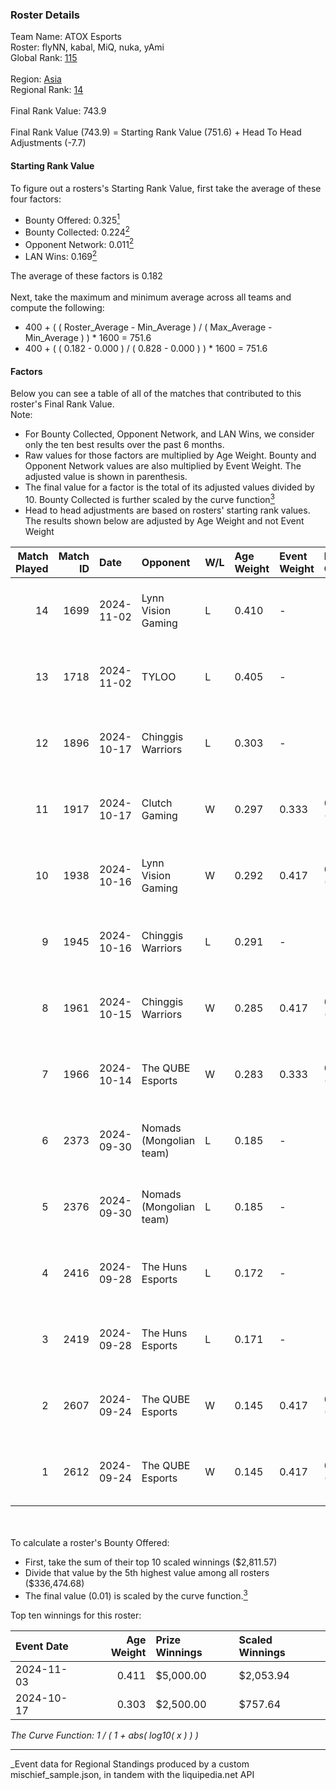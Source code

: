 ### Roster Details<br />
Team Name: ATOX Esports<br />
Roster: flyNN, kabal, MiQ, nuka, yAmi<br />
Global Rank: [115](../../standings_global_2025_03_01.md)<br />
<br />
Region: [Asia]( ../../standings_asia_2025_03_01.md)<br />
Regional Rank: [14]( ../../standings_asia_2025_03_01.md)<br />
<br />
Final Rank Value:  743.9<br />
<br />
Final Rank Value (743.9) = Starting Rank Value (751.6) + Head To Head Adjustments (-7.7)<br />

#### Starting Rank Value<br />
To figure out a rosters's Starting Rank Value, first take the average of these four factors:<br />
- Bounty Offered: 0.325[<sup>1</sup>](#table2)
- Bounty Collected: 0.224[<sup>2</sup>](#table1)
- Opponent Network: 0.011[<sup>2</sup>](#table1)
- LAN Wins: 0.169[<sup>2</sup>](#table1)

The average of these factors is 0.182<br />
<br />
Next, take the maximum and minimum average across all teams and compute the following:<br />
- 400 + ( ( Roster_Average - Min_Average ) / ( Max_Average - Min_Average ) ) * 1600 = 751.6
- 400 + ( ( 0.182 - 0.000 ) / ( 0.828 - 0.000 ) ) * 1600 = 751.6


#### Factors<br />
Below you can see a table of all of the matches that contributed to this roster's Final Rank Value.<br />
Note:<br />

- For Bounty Collected, Opponent Network, and LAN Wins, we consider only the ten best results over the past 6 months.
- Raw values for those factors are multiplied by Age Weight. Bounty and Opponent Network values are also multiplied by Event Weight. The adjusted value is shown in parenthesis.
- The final value for a factor is the total of its adjusted values divided by 10. Bounty Collected is further scaled by the curve function[<sup>3</sup>](#curveFunction)
- Head to head adjustments are based on rosters' starting rank values. The results shown below are adjusted by Age Weight and not Event Weight
<span id="table1"></span><br />


| Match Played | Match ID | Date       | Opponent                | W/L | Age Weight | Event Weight | Bounty Collected | Opponent Network | LAN Wins  | H2H Adj. | Roster                          |
| -: | -: | :- | :- | :- | :- | :- | :- | :- | :- | -: | :- |
|           14 |     1699 | 2024-11-02 | Lynn Vision Gaming      | L   | 0.410      | -            | -                | -                | -         |    -4.53 | flyNN, kabal, MiQ, nuka, yAmi   |
|           13 |     1718 | 2024-11-02 | TYLOO                   | L   | 0.405      | -            | -                | -                | -         |    -4.50 | flyNN, kabal, MiQ, nuka, yAmi   |
|           12 |     1896 | 2024-10-17 | Chinggis Warriors       | L   | 0.303      | -            | -                | -                | -         |    -3.39 | cool4st, kabal, MiQ, sk0R, yAmi |
|           11 |     1917 | 2024-10-17 | Clutch Gaming           | W   | 0.297      | 0.333        | 0.000 (0.000)    | 0.056 (0.006)    | 1 (0.297) |     2.10 | cool4st, kabal, MiQ, sk0R, yAmi |
|           10 |     1938 | 2024-10-16 | Lynn Vision Gaming      | W   | 0.292      | 0.417        | 0.011 (0.001)    | 0.301 (0.037)    | 1 (0.292) |     5.86 | flyNN, kabal, MiQ, nuka, yAmi   |
|            9 |     1945 | 2024-10-16 | Chinggis Warriors       | L   | 0.291      | -            | -                | -                | -         |    -3.27 | cool4st, kabal, MiQ, sk0R, yAmi |
|            8 |     1961 | 2024-10-15 | Chinggis Warriors       | W   | 0.285      | 0.417        | 0.016 (0.002)    | 0.555 (0.066)    | 1 (0.285) |     5.87 | flyNN, kabal, MiQ, nuka, yAmi   |
|            7 |     1966 | 2024-10-14 | The QUBE Esports        | W   | 0.283      | 0.333        | 0.000 (0.000)    | 0.000 (0.000)    | 1 (0.283) |     1.82 | cool4st, kabal, MiQ, sk0R, yAmi |
|            6 |     2373 | 2024-09-30 | Nomads (Mongolian team) | L   | 0.185      | -            | -                | -                | -         |    -3.52 | flyNN, kabal, MiQ, nuka, yAmi   |
|            5 |     2376 | 2024-09-30 | Nomads (Mongolian team) | L   | 0.185      | -            | -                | -                | -         |    -3.57 | flyNN, kabal, MiQ, nuka, yAmi   |
|            4 |     2416 | 2024-09-28 | The Huns Esports        | L   | 0.172      | -            | -                | -                | -         |    -1.22 | flyNN, kabal, MiQ, nuka, yAmi   |
|            3 |     2419 | 2024-09-28 | The Huns Esports        | L   | 0.171      | -            | -                | -                | -         |    -1.23 | flyNN, kabal, MiQ, nuka, yAmi   |
|            2 |     2607 | 2024-09-24 | The QUBE Esports        | W   | 0.145      | 0.417        | 0.000 (0.000)    | 0.000 (0.000)    | 1 (0.145) |     0.93 | flyNN, kabal, MiQ, nuka, yAmi   |
|            1 |     2612 | 2024-09-24 | The QUBE Esports        | W   | 0.145      | 0.417        | 0.000 (0.000)    | 0.000 (0.000)    | 1 (0.145) |     0.93 | flyNN, kabal, MiQ, nuka, yAmi   |

<br />
<span id="table2"></span><br />
To calculate a roster's Bounty Offered:<br />

- First, take the sum of their top 10 scaled winnings ($2,811.57)
- Divide that value by the 5th highest value among all rosters ($336,474.68)
- The final value (0.01) is scaled by the curve function.[<sup>3</sup>](#curveFunction)

Top ten winnings for this roster:<br />

| Event Date | Age Weight | Prize Winnings | Scaled Winnings |
| :- | -: | :- | :- |
| 2024-11-03 |      0.411 | $5,000.00      | $2,053.94       |
| 2024-10-17 |      0.303 | $2,500.00      | $757.64         |


<span id="curveFunction"></span>_The Curve Function: 1 / ( 1 + abs( log10( x ) ) )_<br />

---
_Event data for Regional Standings produced by a custom mischief_sample.json, in tandem with the liquipedia.net API<br />
